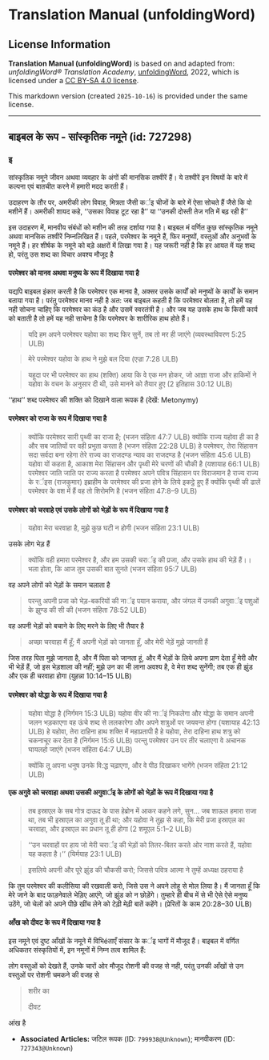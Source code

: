 # Translation Manual (unfoldingWord)

## License Information

**Translation Manual (unfoldingWord)** is based on and adapted from: _unfoldingWord® Translation Academy_, [unfoldingWord](https://unfoldingword.org/utw), 2022, which is licensed under a [CC BY-SA 4.0 license](https://creativecommons.org/licenses/by-sa/4.0/legalcode.en).

This markdown version (created `2025-10-16`) is provided under the same license.



--------------------------------

## बाइबल के रूप - सांस्कृतिक नमूने (id: 727298)

### इ

सांस्कृतिक नमूने जीवन अथवा व्यवहार के अंगों की मानसिक तश्वीरें हैं। ये तश्वीरें इन विषयों के बारे में कल्पना एवं बातचीत करने में हमारी मदद करती हैं।

उदाहरण के तौर पर, अमरीकी लोग विवाह, मित्रता जैसी कर्इ चीजों के बारे में ऐसा सोचते हैं जैसे कि वो मशीनें हैं। अमरीकी शायद कहे, ‘‘उसका विवाह टूट रहा है’’ या ‘‘उनकी दोस्ती तेज गति में बढ़ रही है’’

इस उदाहरण में, मानवीय संबंधों को मशीन की तरह दर्शाया गया है। बाइबल मं वर्णित कुछ सांस्कृतिक नमूने अथवा मानसिक तश्वीरें निम्नलिखित हैं। पहले, परमेश्वर के नमूने हैं, फिर मनुष्यों, वस्तुओं और अनुभवों के नमूने हैं। हर शीर्षक के नमूने को बड़े अक्षरों में लिखा गया है। यह जरूरी नही है कि हर आयत में यह शब्द हो, परंतु उस शब्द का विचार अवश्य मौजूद है

#### परमेश्वर को मानव अथवा मनुष्य के रूप में दिखाया गया है

यद्यपि बाइबल इंकार करती है कि परमेश्वर एक मानव है, अक्सर उसके कार्यों को मनुष्यों के कार्यों के समान बताया गया है। परंतु परमेश्वर मानव नही है अत: जब बाइबल कहती है कि परमेश्वर बोलता है, तो हमें यह नही सोचना चाहिए कि परमेश्वर का कंठ है और उसमें स्वरतंत्री है। और जब यह उसके हाथ के किसी कार्य को बताती है तो हमें यह नही साचेना है कि परमेश्वर के शारीरिक हाथ होते हैं।

> यदि हम अपने परमेश्वर यहोवा का शब्द फिर सुनें, तब तो मर ही जाएंगे (व्यवस्थाविवरण 5:25 ULB)

> मेरे परमेश्वर यहोवा के हाथ ने मुझे बल दिया (एज्रा 7:28 ULB)

> यहूदा पर भी परमेश्वर का हाथ (शक्ति) आया कि वे एक मन होकर, जो आज्ञा राजा और हाकिमों ने यहोवा के वचन के अनुसार दी थी, उसे मानने को तैयार हुए (2 इतिहास 30:12 ULB)

‘‘हाथ’’ शब्द परमेश्वर की शक्ति को दिखाने वाला रूपक है (देखें: Metonymy)

#### परमेश्वर को राजा के रूप में दिखाया गया है

> क्योंकि परमेश्वर सारी पृथ्वी का राजा है; (भजन संहिता 47:7 ULB) क्योंकि राज्य यहोवा ही का है और सब जातियों पर वही प्रभुता करता है (भजन संहिता 22:28 ULB) हे परमेश्वर, तेरा सिंहासन सदा सर्वदा बना रहेगा तेरे राज्य का राजदण्ड न्याय का राजदण्ड है (भजन संहिता 45:6 ULB) यहोवा यों कहता है, आकाश मेरा सिंहासन और पृथ्वी मेरे चरणों की चौकी है (यशायाह 66:1 ULB) परमेश्वर जाति जाति पर राज्य करता है परमेश्वर अपने पवित्र सिंहासन पर विराजमान है राज्य राज्य के रर्इस (राजकुमार) इब्राहीम के परमेश्वर की प्रजा होने के लिये इकट्ठे हुए हैं क्योंकि पृथ्वी की ढालें परमेश्वर के वश में हैं वह तो शिरोमणि है (भजन संहिता 47:8–9 ULB)

#### परमेश्वर को चरवाहे एवं उसके लोगों को भेड़ों के रूप में दिखाया गया है

> यहोवा मेरा चरवाहा है, मुझे कुछ घटी न होगी (भजन संहिता 23:1 ULB)

उसके लोग भेड़ हैं

> क्योंकि वही हमारा परमेश्वर है, और हम उसकी चरार्इ की प्रजा, और उसके हाथ की भेड़ें हैं।। भला होता, कि आज तुम उसकी बात सुनते (भजन संहिता 95:7 ULB)

वह अपने लोगों को भेड़ों के समान चलाता है

> परन्तु अपनी प्रजा को भेड़\-बकरियों की नार्इ पयान कराया, और जंगल में उनकी अगुवार्इ पशुओं के झुण्ड की सी की (भजन संहिता 78:52 ULB)

वह अपनी भेड़ों को बचाने के लिए मरने के लिए भी तैयार है

> अच्छा चरवाहा मैं हूँ; मैं अपनी भेड़ों को जानता हूँ, और मेरी भेड़ें मुझे जानती हैं

जिस तरह पिता मुझे जानता है, और मैं पिता को जानता हूं, और मैं भेड़ों के लिये अपना प्राण देता हूँ मेरी और भी भेड़ें हैं, जो इस भेड़शाला की नहीं; मुझे उन का भी लाना अवश्य है, वे मेरा शब्द सुनेंगी; तब एक ही झुंड और एक ही चरवाहा होगा (युहन्ना 10:14–15 ULB)

#### परमेश्वर को योद्धा के रूप में दिखाया गया है

> यहोवा योद्धा है (निर्गमन 15:3 ULB) यहोवा वीर की नार्इं निकलेगा और योद्धा के समान अपनी जलन भड़काएगा वह ऊंचे शब्द से ललकारेगा और अपने शत्रुओं पर जयवन्त होगा (यशायाह 42:13 ULB) हे यहोवा, तेरा दाहिना हाथ शक्ति में महाप्रतापी है हे यहोवा, तेरा दाहिना हाथ शत्रु को चकनाचूर कर देता है (निर्गमन 15:6 ULB) परन्तु परमेश्वर उन पर तीर चलाएगा वे अचानक घायलहो जाएंगे (भजन संहिता 64:7 ULB)

> क्योंकि तू अपना धनुष उनके वि:द्ध चढ़ाएगा, और वे पीठ दिखाकर भागेंगे (भजन संहिता 21:12 ULB)

#### एक अगुवे को चरवाहा अथवा उसकी अगुवार्इ के लोगों को भेड़ों के रूप में दिखाया गया है

> तब इस्राएल के सब गोत्र दाऊद के पास हेब्रोन में आकर कहने लगे, सुन... जब शाऊल हमारा राजा था, तब भी इस्राएल का अगुवा तू ही था; और यहोवा ने तुझ से कहा, कि मेरी प्रजा इस्राएल का चरवाहा, और इस्राएल का प्रधान तू ही होगा (2 शमूएल 5:1–2 ULB)

> ‘‘उन चरवाहों पर हाय जो मेरी चरार्इ की भेड़ों को तितर\-बितर करते ओर नाश करते हैं, यहोवा यह कहता है।’’ (यिर्मयाह 23:1 ULB)

> इसलिये अपनी और पूरे झुंड की चौकसी करो; जिससे पवित्र आत्मा ने तुम्हें अध्यक्ष ठहराया है

कि तुम परमेश्वर की कलीसिया की रखवाली करो, जिसे उस ने अपने लोहू से मोल लिया है। मैं जानता हूँ कि मेरे जाने के बाद फाड़नेवाले भेड़िए आएंगे, जो झुंड को न छोड़ेंगे। तुम्हारे ही बीच में से भी ऐसे ऐसे मनुष्य उठेंगे, जो चेलों को अपने पीछे खींच लेने को टेढ़ी मेढ़ी बातें कहेंगे। (प्रेरितों के काम 20:28–30 ULB)

#### आँख को दीवट के रूप में दिखाया गया है

इस नमूने एवं दुष्ट आँखों के नमूने में विभिéताएँ संसार के कर्इ भागों में मौजूद हैं। बाइबल में वर्णित अधिकतर संस्कृतियों में, इन नमूनों में निम्न तत्व शामिल हैं:

लोग वस्तुओं को देखते हैं, उनके चारों ओर मौजूद रोशनी की वजह से नही, परंतु उनकी आँखों से उन वस्तुओं पर रोशनी चमकने की वजह से

> शरीर का
> 
> दीवट

 आंख है

* **Associated Articles:** जटिल रूपक (ID: `799938@Unknown`); मानवीकरण (ID: `727343@Unknown`)

